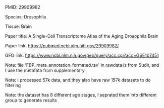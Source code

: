 PMID: 29909982


Species: Drosophila


Tissue: Brain


Paper title: A Single-Cell Transcriptome Atlas of the Aging Drosophila Brain


Paper link: https://pubmed.ncbi.nlm.nih.gov/29909982/


GEO link: https://www.ncbi.nlm.nih.gov/geo/query/acc.cgi?acc=GSE107451


Note: file 'FBP_meta_annotation_formated.tsv' in rawdata is from Sudir, and I use the metafata from supplementary


Note: I processed 57k data, and they also have raw 157k datasets to do filtering


Note: the dataset has 8 different age stages, I seprated them into different group to generate results


